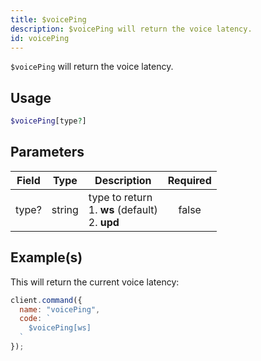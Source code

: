 ```yaml
---
title: $voicePing
description: $voicePing will return the voice latency.
id: voicePing
---
```


`$voicePing` will return the voice latency.

## Usage

```php
$voicePing[type?]
```

## Parameters

| Field | Type   | Description                                                 | Required |
| ----- | ------ | ----------------------------------------------------------- | :------: |
| type? | string | type to return <br /> 1. **ws** (default) <br /> 2. **upd** |  false   |

## Example(s)

This will return the current voice latency:

```javascript
client.command({
  name: "voicePing",
  code: `
    $voicePing[ws]
  `
});
```
